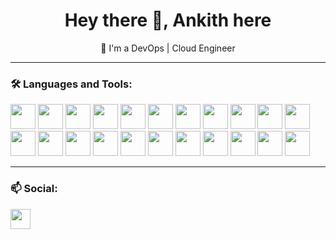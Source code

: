<h1 align="center">Hey there 👋, Ankith here </h1>

<p align="center">
  🚀 I'm a DevOps | Cloud Engineer
</p>

---

### 🛠️ Languages and Tools:
<p align="left">
<img src="https://cdn.jsdelivr.net/gh/devicons/devicon@latest/icons/amazonwebservices/amazonwebservices-original-wordmark.svg" width="40" />         
  <img src="https://cdn.jsdelivr.net/gh/devicons/devicon/icons/docker/docker-original.svg" width="40"/>
  <img src="https://cdn.jsdelivr.net/gh/devicons/devicon/icons/terraform/terraform-original.svg" width="40"/>
  <img src="https://cdn.jsdelivr.net/gh/devicons/devicon/icons/bash/bash-original.svg" width="40"/>
  <img src="https://cdn.jsdelivr.net/gh/devicons/devicon/icons/kubernetes/kubernetes-plain.svg" width="40"/>
  <img src="https://cdn.jsdelivr.net/gh/devicons/devicon/icons/linux/linux-original.svg" width="40"/>
  <img src="https://cdn.jsdelivr.net/gh/devicons/devicon@latest/icons/nginx/nginx-original.svg"  width="40" />
  <img src="https://cdn.jsdelivr.net/gh/devicons/devicon@latest/icons/python/python-original.svg" width="40" />
  <img src="https://cdn.jsdelivr.net/gh/devicons/devicon@latest/icons/prometheus/prometheus-original.svg" width="40" />
  <img src="https://cdn.jsdelivr.net/gh/devicons/devicon@latest/icons/grafana/grafana-original.svg" width="40"/>
 <img src="https://cdn.jsdelivr.net/gh/devicons/devicon@latest/icons/git/git-original.svg" width="40" />
 <img src="https://cdn.jsdelivr.net/gh/devicons/devicon@latest/icons/jenkins/jenkins-line.svg" width="40" />
 <img src="https://cdn.jsdelivr.net/gh/devicons/devicon@latest/icons/ansible/ansible-original.svg"  width="40"/>   
<img src="https://cdn.jsdelivr.net/gh/devicons/devicon@latest/icons/oracle/oracle-original.svg" width="40" />
 <img src="https://cdn.jsdelivr.net/gh/devicons/devicon@latest/icons/html5/html5-original.svg" width="40"/>
 <img src="https://cdn.jsdelivr.net/gh/devicons/devicon@latest/icons/java/java-original.svg"  width="40"/>
<img src="https://cdn.jsdelivr.net/gh/devicons/devicon@latest/icons/bitbucket/bitbucket-original.svg"  width="40"/>          
   <img src="https://cdn.jsdelivr.net/gh/devicons/devicon@latest/icons/sonarqube/sonarqube-original.svg" width="40" />
            <img src="https://cdn.jsdelivr.net/gh/devicons/devicon@latest/icons/confluence/confluence-original.svg"  width="40"/>
            <img src="https://cdn.jsdelivr.net/gh/devicons/devicon@latest/icons/gitlab/gitlab-original.svg"  width="40"/>
            <img src="https://cdn.jsdelivr.net/gh/devicons/devicon@latest/icons/sqldeveloper/sqldeveloper-original.svg"  width="40" />
            <img src="https://cdn.jsdelivr.net/gh/devicons/devicon@latest/icons/rancher/rancher-original.svg"  width="40"/>
                   
          
          
          
          
          
</p>

---

### 📫 Social:
<p>
   <a href="https://www.linkedin.com/in/ankith-bhat-65144b18b/" target="_blank" rel="noreferrer"><img src="https://raw.githubusercontent.com/danielcranney/readme-generator/main/public/icons/socials/linkedin.svg" width="32" height="32" /></a> 
</p>
